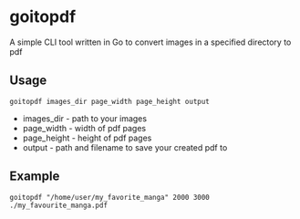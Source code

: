# goitopdf
A simple CLI tool written in Go to convert images in a specified directory to pdf

## Usage
`goitopdf images_dir page_width page_height output`
- images_dir - path to your images
- page_width - width of pdf pages
- page_height - height of pdf pages
- output - path and filename to save your created pdf to

## Example
`goitopdf "/home/user/my_favorite_manga" 2000 3000 ./my_favourite_manga.pdf`
